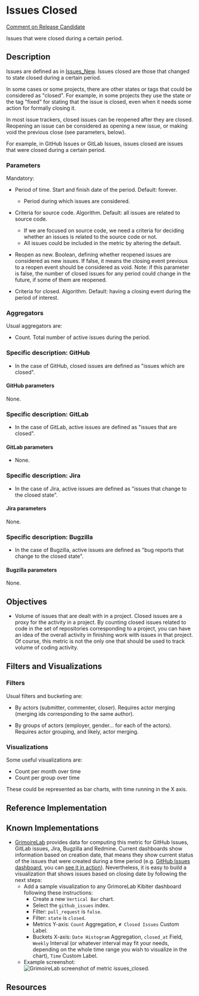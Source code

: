 # Issues Closed

[Comment on Release Candidate](https://github.com/chaoss/wg-evolution/issues/188)

Issues that were closed during a certain period.

## Description

Issues are defined as in [Issues_New](https://github.com/chaoss/wg-evolution/blob/master/metrics/Issues_New.md).
Issues closed are those that changed to state closed
during a certain period.

In some cases or some projects, there are other states
or tags that could be considered as "closed".
For example, in some projects they use the state or
the tag "fixed" for stating that the issue is closed,
even when it needs some action for formally closing it.

In most issue trackers, closed issues can be reopened
after they are closed. Reopening an issue can be considered
as opening a new issue, or making void the previous close
(see parameters, below).

For example, in GitHub Issues or GitLab Issues, issues closed are
issues that were closed during a certain period.

### Parameters

Mandatory:

* Period of time. Start and finish date of the period. Default: forever.
    - Period during which issues are considered.

* Criteria for source code. Algorithm. Default: all issues are related to
  source code.
    - If we are focused on source code, we need a criteria for deciding
    whether an issues is related to the source code or not.
    - All issues could be included in the metric by altering the default. 

* Reopen as new. Boolean, defining whether reopened issues are considered
  as new issues. If false, it means the closing event previous to a
  reopen event should be considered as void. Note: if this parameter is
  false, the number of closed issues for any period could change in the
  future, if some of them are reopened.

* Criteria for closed. Algorithm. Default: having a closing event during
  the period of interest.

### Aggregators

Usual aggregators are:

* Count. Total number of active issues during the period.

### Specific description: GitHub
- In the case of GitHub, closed issues are defined as "issues which are closed". 

#### GitHub parameters

None.

### Specific description: GitLab
- In the case of GitLab, active issues are defined as "issues
that are closed".

#### GitLab parameters
- None.

### Specific description: Jira
- In the case of Jira, active issues are defined as "issues that change to the closed state". 

#### Jira parameters

None.

### Specific description: Bugzilla
- In the case of Bugzilla, active issues are defined as "bug reports that change to the closed state".

#### Bugzilla parameters

None.

## Objectives

* Volume of issues that are dealt with in a project.
    Closed issues are a proxy for the activity in a project.
    By counting closed issues related to code in the set of repositories corresponding
    to a project, you can have an idea of the overall activity in
    finishing work with issues in that project.
    Of course, this metric is not the only one that should be
    used to track volume of coding activity.


## Filters and Visualizations

### Filters

Usual filters and bucketing are:

* By actors (submitter, commenter, closer). Requires actor merging
(merging ids corresponding to the same author).

* By groups of actors (employer, gender... for each of the actors).
Requires actor grouping, and likely, actor merging.

### Visualizations

Some useful visualizations are:

* Count per month over time
* Count per group over time

These could be represented as bar charts, with time running in the X axis.

## Reference Implementation
  

## Known Implementations

* [GrimoireLab](https://chaoss.github.io/grimoirelab) provides data for computing this metric for GitHub Issues, GitLab issues, Jira, Bugzilla and Redmine. Current dashboards show information based on creation date, that means they show current status of the issues that were created during a time period (e.g. [GitHub Issues dashboard](https://chaoss.github.io/grimoirelab-sigils/panels/github-issues/), you can [see it in action](https://chaoss.biterg.io/app/kibana#/dashboard/GitHub-Issues)). Nevertheless, it is easy to build a visualization that shows issues based on closing date by following the next steps:
  - Add a sample visualization to any GrimoreLab Kibiter dashboard following these instructions:
    * Create a new `Vertical Bar` chart.
    * Select the `github_issues` index.
    * Filter: `pull_request` is `false`.
    * Filter: `state` is `closed`.
    * Metrics Y-axis: `Count` Aggregation, `# Closed Issues` Custom Label.
    * Buckets X-axis: `Date Histogram` Aggregation, `closed_at` Field, `Weekly` Interval (or whatever interval may fit your needs, depending on the whole time range you wish to visualize in the chart), `Time` Custom Label.
  - Example screenshot: ![GrimoireLab screenshot of metric issues_closed](https://github.com/chaoss/wg-evolution/blob/master/metrics/images/issues_closed_GrimoireLab.png).

## Resources

